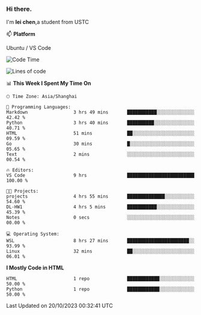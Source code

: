 ### Hi there.
I'm **lei chen**,a student from USTC

📫 **Platform**

Ubuntu / VS Code

<!--START_SECTION:waka-->
![Code Time](http://img.shields.io/badge/Code%20Time-119%20hrs%2046%20mins-blue)

![Lines of code](https://img.shields.io/badge/From%20Hello%20World%20I%27ve%20Written-12.0%20thousand%20lines%20of%20code-blue)

📊 **This Week I Spent My Time On** 

```text
🕑︎ Time Zone: Asia/Shanghai

💬 Programming Languages: 
Markdown                 3 hrs 49 mins       ███████████░░░░░░░░░░░░░░   42.42 % 
Python                   3 hrs 40 mins       ██████████░░░░░░░░░░░░░░░   40.71 % 
HTML                     51 mins             ██░░░░░░░░░░░░░░░░░░░░░░░   09.59 % 
Go                       30 mins             █░░░░░░░░░░░░░░░░░░░░░░░░   05.65 % 
Text                     2 mins              ░░░░░░░░░░░░░░░░░░░░░░░░░   00.54 % 

🔥 Editors: 
VS Code                  9 hrs               █████████████████████████   100.00 % 

🐱‍💻 Projects: 
projects                 4 hrs 55 mins       ██████████████░░░░░░░░░░░   54.60 % 
DL-HW1                   4 hrs 5 mins        ███████████░░░░░░░░░░░░░░   45.39 % 
Notes                    0 secs              ░░░░░░░░░░░░░░░░░░░░░░░░░   00.00 % 

💻 Operating System: 
WSL                      8 hrs 27 mins       ███████████████████████░░   93.99 % 
Linux                    32 mins             ██░░░░░░░░░░░░░░░░░░░░░░░   06.01 % 
```

**I Mostly Code in HTML** 

```text
HTML                     1 repo              ████████████░░░░░░░░░░░░░   50.00 % 
Python                   1 repo              ████████████░░░░░░░░░░░░░   50.00 % 
```




 Last Updated on 20/10/2023 00:32:41 UTC
<!--END_SECTION:waka-->
